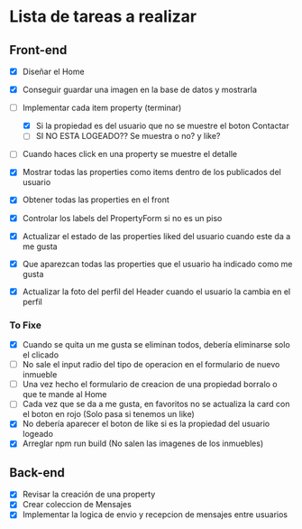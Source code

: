 # Lista de tareas a realizar

## Front-end

- [X] Diseñar el Home
- [X] Conseguir guardar una imagen en la base de datos y mostrarla
- [ ] Implementar cada item property (terminar)
  - [X] Si la propiedad es del usuario que no se muestre el boton Contactar
  - [ ] SI NO ESTA LOGEADO?? Se muestra o no? y like?
- [ ] Cuando haces click en una property se muestre el detalle
- [X] Mostrar todas las properties como items dentro de los publicados del usuario
- [X] Obtener todas las properties en el front
- [X] Controlar los labels del PropertyForm si no es un piso
- [X] Actualizar el estado de las properties liked del usuario cuando este da a me gusta
- [X] Que aparezcan todas las properties que el usuario ha indicado como me gusta
- [X] Actualizar la foto del perfil del Header cuando el usuario la cambia en el perfil


### To Fixe
- [X] Cuando se quita un me gusta se eliminan todos, debería eliminarse solo el clicado
- [ ] No sale el input radio del tipo de operacion en el formulario de nuevo inmueble
- [ ] Una vez hecho el formulario de creacion de una propiedad borralo o que te mande al Home
- [ ] Cada vez que se da a me gusta, en favoritos no se actualiza la card con el boton en rojo (Solo pasa si tenemos un like)
- [X] No debería aparecer el boton de like si es la propiedad del usuario logeado
- [X] Arreglar npm run build (No salen las imagenes de los inmuebles)
## Back-end

- [X] Revisar la creación de una property
- [X] Crear coleccion de Mensajes
- [X] Implementar la logica de envio y recepcion de mensajes entre usuarios